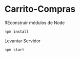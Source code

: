 

# Carrito-Compras

REconstruir módulos de Node
```
npm install
```

Levantar Servidor
```
npm start
```